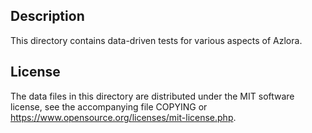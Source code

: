 Description
------------

This directory contains data-driven tests for various aspects of Azlora.

License
--------

The data files in this directory are distributed under the MIT software
license, see the accompanying file COPYING or
https://www.opensource.org/licenses/mit-license.php.

